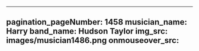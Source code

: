 ------
pagination_pageNumber: 1458
musician_name: Harry
band_name: Hudson Taylor
img_src: images/musician1486.png
onmouseover_src: 
------
